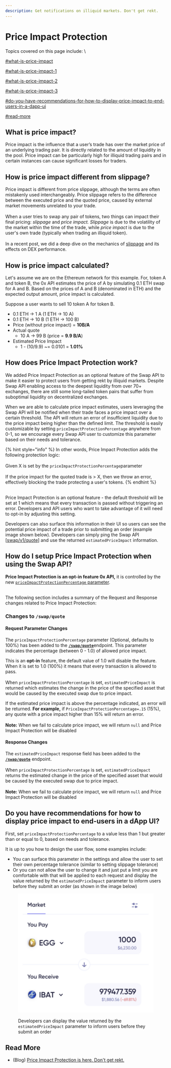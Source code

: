 ```yaml
---
description: Get notifications on illiquid markets. Don't get rekt.
---
```


# Price Impact Protection

Topics covered on this page include: \


[#what-is-price-impact](price-impact-protection.md#what-is-price-impact "mention")

[#what-is-price-impact-1](price-impact-protection.md#what-is-price-impact-1 "mention")

[#what-is-price-impact-2](price-impact-protection.md#what-is-price-impact-2 "mention")

[#what-is-price-impact-3](price-impact-protection.md#what-is-price-impact-3 "mention")

[#do-you-have-recommendations-for-how-to-display-price-impact-to-end-users-in-a-dapp-ui](price-impact-protection.md#do-you-have-recommendations-for-how-to-display-price-impact-to-end-users-in-a-dapp-ui "mention")

[#read-more](price-impact-protection.md#read-more "mention")

## What is price impact? <a href="#what-is-price-impact" id="what-is-price-impact"></a>

Price impact is the influence that a user’s trade has over the market price of an underlying trading pair. It is directly related to the amount of liquidity in the pool. Price impact can be particularly high for illiquid trading pairs and in certain instances can cause significant losses for traders.

## How is price impact different from slippage? <a href="#what-is-price-impact" id="what-is-price-impact"></a>

Price impact is different from price slippage, although the terms are often mistakenly used interchangeably. Price slippage refers to the difference between the executed price and the quoted price, caused by external market movements unrelated to your trade. \
\
When a user tries to swap any pair of tokens, two things can impact their final pricing: _slippage_ and _price impact._ _Slippage_ is due to the volatility of the market within the time of the trade, while _price impact_ is due to the user's own trade (typically when trading an illiquid token).\
\
In a recent post, we did a deep dive on the mechanics of [slippage](https://blog.0x.org/measuring-the-impact-of-hidden-dex-costs/) and its effects on DEX performance.

## How is price impact calculated? <a href="#what-is-price-impact" id="what-is-price-impact"></a>

Let's assume we are on the Ethereum network for this example. For, token A and token B, the 0x API estimates the price of A by simulating 0.1 ETH swap for A and B. Based on the prices of A and B (denominated in ETH) and the expected output amount, price impact is calculated.

Suppose a user wants to sell 10 token A for token B.

* 0.1 ETH → 1 A (1 ETH → 10 A)
* 0.1 ETH → 10 B (1 ETH → 100 B)
* Price (without price impact) = **10B/A**
* Actual quote
  * 10 A → 99 B (price = **9.9 B/A**)
* Estimated Price Impact
  * 1 - (10/9.9) \~= 0.0101 = **1.01%**

## How does Price Impact Protection work? <a href="#what-is-price-impact" id="what-is-price-impact"></a>

We added Price Impact Protection as an optional feature of the Swap API to make  it easier to protect users from getting rekt by illiquid markets. Despite Swap API enabling access to the deepest liquidity from over 70+ exchanges, there are still some long-tailed token pairs that suffer from suboptimal liquidity on decentralized exchanges.

When we are able to calculate price impact estimates, users leveraging the Swap API will be notified when their trade faces a price impact over a certain threshold. The API will return an error of insufficient liquidity due to the price impact being higher than the defined limit. The threshold is easily customizable by setting `priceImpactProtectionPercentage` anywhere from 0-1, so we encourage every Swap API user to customize this parameter based on their needs and tolerance.

{% hint style="info" %}
In other words, Price Impact Protection adds the following protection logic:\
\
Given X is set by the `priceImpactProtectionPercentage`parameter\
\
If the price impact for the quoted trade is > X, then we throw an error, effectively blocking the trade protecting a user's tokens.
{% endhint %}

\
Price Impact Protection is an optional feature - the default threshold will be set at 1 which means that every transaction is passed without triggering an error. Developers and API users who want to take advantage of it will need to opt-in by adjusting this setting.

Developers can also surface this information in their UI so users can see the potential price impact of a trade prior to submitting an order (example image shown below). Developers can simply ping the Swap API \[[swap/v1/quote](https://docs.0x.org/0x-api-swap/api-references/get-swap-v1-quote#request)] and use the returned `estimatedPriceImpact` information.

## How do I setup Price Impact Protection when using the Swap API? <a href="#what-is-price-impact" id="what-is-price-impact"></a>

**Price Impact Protection is an opt-in feature 0x API,** it is controlled by the new [`priceImpactProtectionPercentage` parameter](../api-references/get-swap-v1-quote.md#request).&#x20;

\
The following section includes a summary of the Request and Response changes related to Price Impact Protection:

### **Changes to `/swap/quote`**

#### **Request Parameter Changes**

The `priceImpactProtectionPercentage` parameter (Optional, defaults to 100%) has been added to the [**`/swap/quote`**](../api-references/get-swap-v1-quote.md)endpoint. This parameter indicates the percentage (between 0 - 1.0) of allowed price impact.&#x20;

This is an **opt-in** feature, the default value of 1.0 will disable the feature. When it is set to 1.0 (100%) it means that every transaction is allowed to pass.\
\
When `priceImpactProtectionPercentage` is set, `estimatedPriceImpact` is returned which estimates the change in the price of the specified asset that would be caused by the executed swap due to price impact.

If the estimated price impact is above the percentage indicated, an error will be returned. **For example,** if `PriceImpactProtectionPercentage=.15` (15%), any quote with a price impact higher than 15% will return an error. \
\
**Note:** When we fail to calculate price impact, we will return `null` and Price Impact Protection will be disabled

#### **Response Changes**

The `estimatedPriceImpact` response field has been added to the [**`/swap/quote`**](../api-references/get-swap-v1-quote.md) endpoint.\
\
When `priceImpactProtectionPercentage` is set, `estimatedPriceImpact` returns the estimated change in the price of the specified asset that would be caused by the executed swap due to price impact.\
\
**Note:** When we fail to calculate price impact, we will return `null` and Price Impact Protection will be disabled

## Do you have recommendations for how to display price impact to end-users in a dApp UI?

First, set `priceImpactProtectionPercentage` to a value less than 1 but greater than or equal to 0, based on needs and tolerance.

It is up to you how to design the user flow, some examples include:&#x20;

* You can surface this parameter in the settings and allow the user to set their own percentage tolerance (similar to setting slippage tolerance)
* Or you can not allow the user to change it and just put a limit you are comfortable with that will be applied to each request and display the value returned by the `estimatedPriceImpact` parameter to inform users before they submit an order (as shown in the image below)

<figure><img src="../../.gitbook/assets/Screen Shot 2022-12-21 at 10.58.52 PM.png" alt=""><figcaption><p>Developers can display the value returned by the <code>estimatedPriceImpact</code> parameter to inform users before they submit an order</p></figcaption></figure>

## Read More

* (Blog) [Price Impact Protection is here. Don't get rekt.](https://blog.0x.org/0x-swap-api-price-impact-protection/)
